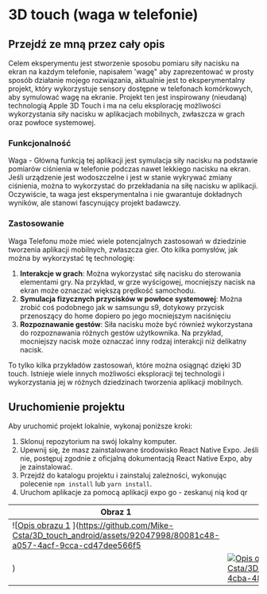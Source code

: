 # 3D touch (waga w telefonie)

## Przejdź ze mną przez cały opis

Celem eksperymentu jest stworzenie sposobu pomiaru siły nacisku na ekran na każdym telefonie, napisałem 'wagę" aby zaprezentować w prosty sposób działanie mojego rozwiązania, aktualnie jest to eksperymentalny projekt, który wykorzystuje sensory dostępne w telefonach komórkowych, aby symulować wagę na ekranie. Projekt ten jest inspirowany (nieudaną) technologią Apple 3D Touch i ma na celu eksplorację możliwości wykorzystania siły nacisku w aplikacjach mobilnych, zwłaszcza w grach oraz powłoce systemowej.

### Funkcjonalność

Waga - Główną funkcją tej aplikacji jest symulacja siły nacisku na podstawie pomiarów ciśnienia w telefonie podczas nawet lekkiego nacisku na ekran. Jeśli urządzenie jest wodoszczelne i jest w stanie wykrywać zmiany ciśnienia, można to wykorzystać do przekładania na siłę nacisku w aplikacji. Oczywiście, ta waga jest eksperymentalna i nie gwarantuje dokładnych wyników, ale stanowi fascynujący projekt badawczy.

### Zastosowanie

Waga Telefonu może mieć wiele potencjalnych zastosowań w dziedzinie tworzenia aplikacji mobilnych, zwłaszcza gier. Oto kilka pomysłów, jak można by wykorzystać tę technologię:

1. **Interakcje w grach**: Można wykorzystać siłę nacisku do sterowania elementami gry. Na przykład, w grze wyścigowej, mocniejszy nacisk na ekran może oznaczać większą prędkość samochodu.
2. **Symulacja fizycznych przycisków w powłoce systemowej**: Można zrobić coś podobnego jak w samsungu s9, dotykowy przycisk przenoszący do home dopiero po jego mocniejszym naciśnięciu
3. **Rozpoznawanie gestów**: Siła nacisku może być również wykorzystana do rozpoznawania różnych gestów użytkownika. Na przykład, mocniejszy nacisk może oznaczać inny rodzaj interakcji niż delikatny nacisk.

To tylko kilka przykładów zastosowań, które można osiągnąć dzięki 3D touch. Istnieje wiele innych możliwości eksploracji tej technologii i wykorzystania jej w różnych dziedzinach tworzenia aplikacji mobilnych.

## Uruchomienie projektu

Aby uruchomić projekt lokalnie, wykonaj poniższe kroki:

1. Sklonuj repozytorium na swój lokalny komputer.
2. Upewnij się, że masz zainstalowane środowisko React Native Expo. Jeśli nie, postępuj zgodnie z oficjalną dokumentacją React Native Expo, aby je zainstalować.
3. Przejdź do katalogu projektu i zainstaluj zależności, wykonując polecenie `npm install` lub `yarn install`.
4. Uruchom aplikacje za pomocą aplikacji expo go - zeskanuj nią kod qr



| Obraz 1                                                      | Obraz 2                                                      |
|--------------------------------------------------------------|--------------------------------------------------------------|
| ![[Opis obrazu 1](https://link.do/obrazu1.jpg)      ](https://github.com/Mike-Csta/3D_touch_android/assets/92047998/80081c48-a057-4acf-9cca-cd47dee566f5
)           | [![Opis obrazu 2](https://link.do/obrazu2.jpg)     ](https://github.com/Mike-Csta/3D_touch_android/assets/92047998/615e7e94-4cba-48f4-8fc7-65ff0d0a7d59)https://github.com/Mike-Csta/3D_touch_android/assets/92047998/615e7e94-4cba-48f4-8fc7-65ff0d0a7d59            |






